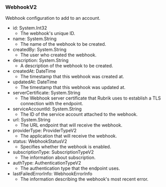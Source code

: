 ### WebhookV2
Webhook configuration to add to an account.

- id: System.Int32
  - The webhook's unique ID.
- name: System.String
  - The name of the webhook to be created.
- createdBy: System.String
  - The user who created the webhook.
- description: System.String
  - A description of the webhook to be created.
- createdAt: DateTime
  - The timestamp that this webhook was created at.
- updatedAt: DateTime
  - The timestamp that this webhook was updated at.
- serverCertificate: System.String
  - The Webhook server certificate that Rubrik uses to establish a TLS connection with the endpoint.
- serviceAccountId: System.String
  - The ID of the service account attached to the webhook.
- url: System.String
  - The URL endpoint that will receive the webhook.
- providerType: ProviderTypeV2
  - The application that will receive the webhook.
- status: WebhookStatusV2
  - Specifies whether the webhook is enabled.
- subscriptionType: SubscriptionTypeV2
  - The information about subscription.
- authType: AuthenticationTypeV2
  - The authentication type that the endpoint uses.
- lastFailedErrorInfo: WebhookErrorInfo
  - The information describing the webhook's most recent error.
